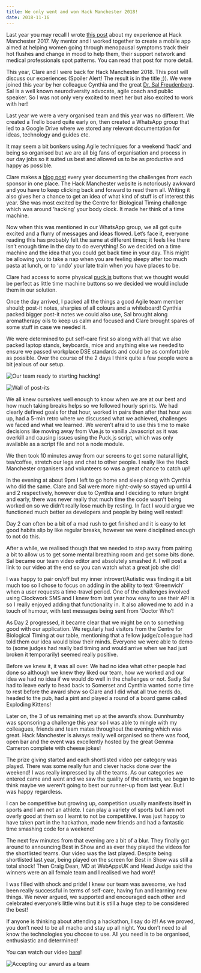 ```yaml
--- 
title: We only went and won Hack Manchester 2018!
date: 2018-11-16
---
```


Last year you may recall I wrote [this post](https://lucecarter.co.uk/the-story-of-hack-manchester-2017-and-why-i-am-thrilled-to-become-runner-up/) about my experience at Hack Manchester 2017. My mentor and I worked together to create a mobile app aimed at helping women going through menopausal symptoms track their hot flushes and change in mood to help them, their support network and medical professionals spot patterns. You can read that post for more detail.

This year, Clare and I were back for Hack Manchester 2018. This post will discuss our experiences (Spoiler Alert! The result is in the title ;)). We were joined this year by her colleague Cynthia and the great [Dr. Sal Freudenberg](https://twitter.com/SalFreudenberg). Sal is a well known neurodiversity advocate, agile coach and public speaker. So I was not only very excited to meet her but also excited to work with her!

Last year we were a very organised team and this year was no different. We created a Trello board quite early on, then created a WhatsApp group that led to a Google Drive where we stored any relevant documentation for ideas, technology and guides etc.

It may seem a bit bonkers using Agile techniques for a weekend ‘hack’ and being so organised but we are all big fans of organisation and process in our day jobs so it suited us best and allowed us to be as productive and happy as possible.

Clare makes a [blog post](https://www.hac100.com/blog/hack-manchester-2018-challenges-summarised/) every year documenting the challenges from each sponsor in one place. The Hack Manchester website is notoriously awkward and you have to keep clicking back and forward to read them all. Writing it also gives her a chance to get an idea of what kind of stuff is of interest this year. She was most excited by the Centre for Biological Timing challenge which was around ‘hacking’ your body clock. It made her think of a time machine.

Now when this was mentioned in our WhatsApp group, we all got quite excited and a flurry of messages and ideas flowed. Let’s face it, everyone reading this has probably felt the same at different times; it feels like there isn’t enough time in the day to do everything! So we decided on a time machine and the idea that you could get back time in your day. This might be allowing you to take a nap when you are feeling sleepy after too much pasta at lunch, or to ‘undo’ your late train when you have places to be.

Clare had access to some physical [puck.js](https://www.puck-js.com/) buttons that we thought would be perfect as little time machine buttons so we decided we would include them in our solution.

Once the day arrived, I packed all the things a good Agile team member should; post-it notes, sharpies of all colours and a whiteboard! Cynthia packed bigger post-it notes we could also use, Sal brought along aromatherapy oils to keep us calm and focused and Clare brought spares of some stuff in case we needed it.

We were determined to put self-care first so along with all that we also packed laptop stands, keyboards, mice and anything else we needed to ensure we passed workplace DSE standards and could be as comfortable as possible. Over the course of the 2 days I think quite a few people were a bit jealous of our setup.

![Our team ready to starting hacking!](../../../mages/hack-manchester18/hackingteam.jpeg)

![Wall of post-its](../../../mages/hack-manchester18/post-its.jpg)

We all knew ourselves well enough to know when we are at our best and how much taking breaks helps so we followed hourly sprints. We had clearly defined goals for that hour, worked in pairs then after that hour was up, had a 5-min retro where we discussed what we achieved, challenges we faced and what we learned. We weren’t afraid to use this time to make decisions like moving away from Vue.js to vanilla Javascript as it was overkill and causing issues using the Puck.js script, which was only available as a script file and not a node module.

We then took 10 minutes away from our screens to get some natural light, tea/coffee, stretch our legs and chat to other people. I really like the Hack Manchester organisers and volunteers so was a great chance to catch up!

In the evening at about 9pm I left to go home and sleep along with Cynthia who did the same. Clare and Sal were more night-owly so stayed up until 4 and 2 respectively, however due to Cynthia and I deciding to return bright and early, there was never really that much time the code wasn’t being worked on so we didn’t really lose much by resting. In fact I would argue we functioned much better as developers and people by being well rested!

Day 2 can often be a bit of a mad rush to get finished and it is easy to let good habits slip by like regular breaks, however we were disciplined enough to not do this.

After a while, we realised though that we needed to step away from pairing a bit to allow us to get some mental breathing room and get some bits done. Sal became our team video editor and absolutely smashed it. I will post a link to our video at the end so you can watch what a great job she did!

I was happy to pair on/off but my inner introvert/Autistic was finding it a bit much too so I chose to focus on adding in the ability to text ‘Greenwich’ when a user requests a time-travel period. One of the challenges involved using Clockwork SMS and I knew from last year how easy to use their API is so I really enjoyed adding that functionality in. It also allowed me to add in a touch of humour, with text messages being sent from ‘Doctor Who’!

As Day 2 progressed, it became clear that we might be on to something good with our application. We regularly had visitors from the Centre for Biological Timing at our table, mentioning that a fellow judge/colleague had told them our idea would blow their minds. Everyone we were able to demo to (some judges had really bad timing and would arrive when we had just broken it temporarily) seemed really positive.

Before we knew it, it was all over. We had no idea what other people had done so although we knew they liked our team, how we worked and our idea we had no idea if we would do well in the challenges or not. Sadly Sal had to leave early to head back to Somerset and Cynthia wanted some time to rest before the award show so Clare and I did what all true nerds do, headed to the pub, had a pint and played a round of a board game called Exploding Kittens!

Later on, the 3 of us remaining met up at the award’s show. Dunnhumby was sponsoring a challenge this year so I was able to mingle with my colleagues, friends and team mates throughout the evening which was great. Hack Manchester is always really well organised so there was food, open bar and the event was excellently hosted by the great Gemma Cameron complete with cheese jokes!

The prize giving started and each shortlisted video per category was played. There was some really fun and clever hacks done over the weekend! I was really impressed by all the teams. As our categories we entered came and went and we saw the quality of the entrants, we began to think maybe we weren’t going to best our runner-up from last year. But I was happy regardless.

I can be competitive but growing up, competition usually manifests itself in sports and I am not an athlete. I can play a variety of sports but I am not overly good at them so I learnt to not be competitive. I was just happy to have taken part in the hackathon, made new friends and had a fantastic time smashing code for a weekend!

The next few minutes from that evening are a bit of a blur. They finally got around to announcing Best in Show and as ever they played the videos for the shortlisted teams. Our video was the last played. Despite being shortlisted last year, being played on the screen for Best in Show was still a total shock! Then Craig Dean, MD at WebAppsUK and Head Judge said the winners were an all female team and I realised we had won!!

I was filled with shock and pride! I knew our team was awesome, we had been really successful in terms of self-care, having fun and learning new things. We never argued, we supported and encouraged each other and celebrated everyone’s little wins but it is still a huge step to be considered the best!

If anyone is thinking about attending a hackathon, I say do it!! As we proved, you don’t need to be all macho and stay up all night. You don’t need to all know the technologies you choose to use. All you need is to be organised, enthusiastic and determined!

You can watch our video [here](https://youtu.be/EjgwNEOZt8w)!

![Accepting our award as a team](../../../mages/hack-manchester18/winning.jpg)



